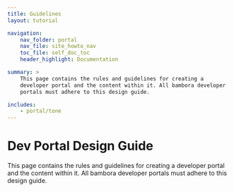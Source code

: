 ```yaml
---
title: Guidelines
layout: tutorial

navigation:
    nav_folder: portal 
    nav_file: site_howto_nav 
    toc_file: self_doc_toc 
    header_highlight: Documentation

summary: > 
    This page contains the rules and guidelines for creating a 
    developer portal and the content within it. All bambora developer 
    portals must adhere to this design guide.

includes: 
    - portal/tone
---
```


# Dev Portal Design Guide

This page contains the rules and guidelines for creating a developer portal and the content within it. All bambora developer portals must adhere to this design guide.

